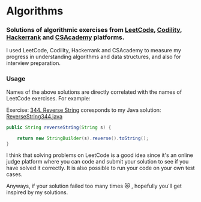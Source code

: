 # Algorithms
### Solutions of algorithmic exercises from [LeetCode](https://leetcode.com/problemset/algorithms/), [Codility](https://codility.com/programmers/lessons/1-iterations/), [Hackerrank](https://www.hackerrank.com/domains/tutorials/cracking-the-coding-interview) and [CSAcademy](https://csacademy.com/contest/interview-archive/) platforms. 

I used LeetCode, Codility, Hackerrank and CSAcademy to measure my progress in understanding algorithms and data structures, and also for interview preparation.

### Usage

Names of the above solutions are directly correlated with the names of LeetCode exercises. For example:

Exercise: [344. Reverse String](https://leetcode.com/problems/reverse-string/) coresponds to my Java solution: [ReverseString344.java](https://github.com/DianaLuca/LeetCode-algorithms/blob/master/ReverseString344.java)

```java
public String reverseString(String s) {

    return new StringBuilder(s).reverse().toString();
}
```

I think that solving problems on LeetCode is a good idea since it's an online judge platform where you can code and submit your solution to see if you have solved it correctly.
It is also possible to run your code on your own test cases.

Anyways, if your solution failed too many times :crying_cat_face: , hopefully you'll get inspired by my solutions.

